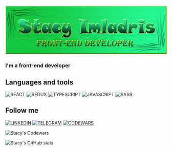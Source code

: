 [![Header](https://github.com/Stacy-Imladris/Stacy-Imladris/blob/main/assets/header.png)](https://t.me/stacy_imladris)

### I'm a front-end developer

## Languages and tools
![REACT](https://img.shields.io/badge/REACT-011805?style=for-the-badge&logo=react)
![REDUX](https://img.shields.io/badge/REDUX-011805?style=for-the-badge&logo=redux&logoColor=764abc)
![TYPESCRIPT](https://img.shields.io/badge/TYPESCRIPT-011805?style=for-the-badge&logo=typescript)
![JAVASCRIPT](https://img.shields.io/badge/JAVASCRIPT-011805?style=for-the-badge&logo=javascript)
![SASS](https://img.shields.io/badge/SASS-011805?style=for-the-badge&logo=sass)

## Follow me
[![LINKEDIN](https://img.shields.io/badge/LINKEDIN-011805?style=for-the-badge&logo=linkedin&logoColor=0a66c2)](https://www.linkedin.com/in/anastasiya-belikova-9687b8234/)
[![TELEGRAM](https://img.shields.io/badge/TELEGRAM-011805?style=for-the-badge&logo=telegram)](https://t.me/stacy_imladris)
[![CODEWARS](https://img.shields.io/badge/CODEWARS-011805?style=for-the-badge&logo=codewars&logoColor=bb432c)](https://www.codewars.com/users/Stacy-Imladris)

![Stacy's Codewars](https://www.codewars.com/users/Stacy-Imladris/badges/large)

![Stacy's GitHub stats](https://github-readme-stats.vercel.app/api?username=Stacy-Imladris&show_icons=true&bg_color=DEG,011805,077517&title_color=d0eca1&text_color=4CAF50&border_radius=30&border_color=d0eca1&icon_color=d0eca1&hide=contribs,prs)